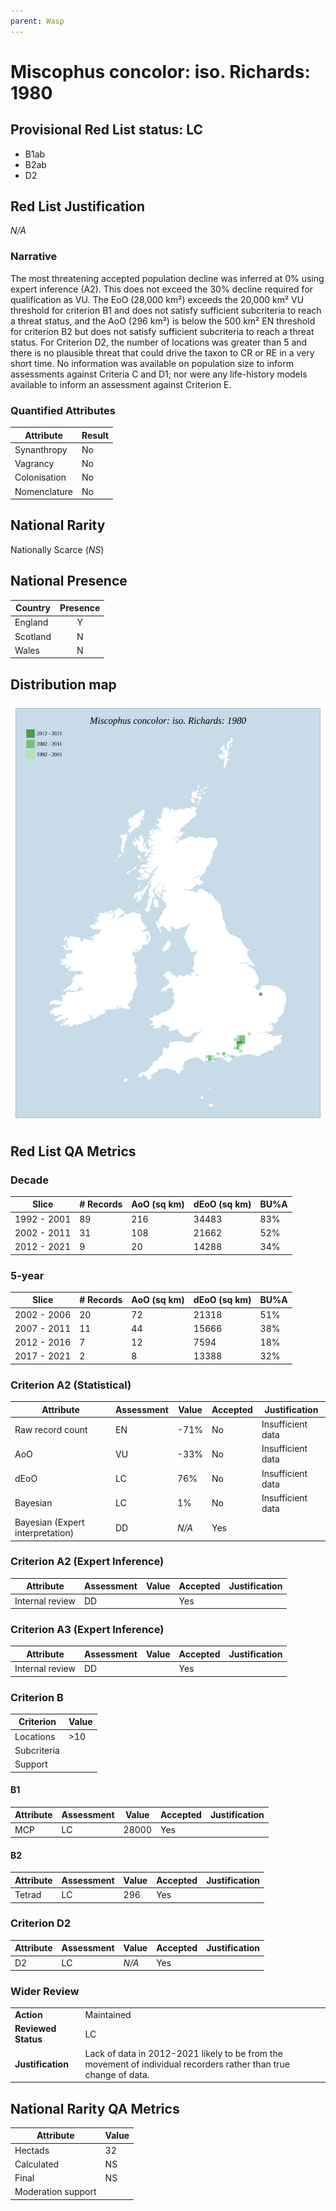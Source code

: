 ```yaml
---
parent: Wasp
---
```


# Miscophus concolor: iso. Richards: 1980

## Provisional Red List status: LC
- B1ab
- B2ab
- D2

## Red List Justification
*N/A*

### Narrative


The most threatening accepted population decline was inferred at 0% using expert inference (A2). This does not exceed the 30% decline required for qualification as VU. The EoO (28,000 km²) exceeds the 20,000 km² VU threshold for criterion B1 and does not satisfy sufficient subcriteria to reach a threat status, and the AoO (296 km²) is below the 500 km² EN threshold for criterion B2 but does not satisfy sufficient subcriteria to reach a threat status. For Criterion D2, the number of locations was greater than 5 and there is no plausible threat that could drive the taxon to CR or RE in a very short time. No information was available on population size to inform assessments against Criteria C and D1; nor were any life-history models available to inform an assessment against Criterion E.

### Quantified Attributes
|Attribute|Result|
|---|---|
|Synanthropy|No|
|Vagrancy|No|
|Colonisation|No|
|Nomenclature|No|


## National Rarity
Nationally Scarce (*NS*)

## National Presence
|Country|Presence
|---|:-:|
|England|Y|
|Scotland|N|
|Wales|N|


## Distribution map
![](../map/563.svg)

## Red List QA Metrics
### Decade
| Slice | # Records | AoO (sq km) | dEoO (sq km) |BU%A |
|---|---|---|---|---|
|1992 - 2001|89|216|34483|83%|
|2002 - 2011|31|108|21662|52%|
|2012 - 2021|9|20|14288|34%|

### 5-year
| Slice | # Records | AoO (sq km) | dEoO (sq km) |BU%A |
|---|---|---|---|---|
|2002 - 2006|20|72|21318|51%|
|2007 - 2011|11|44|15666|38%|
|2012 - 2016|7|12|7594|18%|
|2017 - 2021|2|8|13388|32%|

### Criterion A2 (Statistical)
|Attribute|Assessment|Value|Accepted|Justification
|---|---|---|---|---|
|Raw record count|EN|-71%|No|Insufficient data|
|AoO|VU|-33%|No|Insufficient data|
|dEoO|LC|76%|No|Insufficient data|
|Bayesian|LC|1%|No|Insufficient data|
|Bayesian (Expert interpretation)|DD|*N/A*|Yes||

### Criterion A2 (Expert Inference)
|Attribute|Assessment|Value|Accepted|Justification
|---|---|---|---|---|
|Internal review|DD||Yes||

### Criterion A3 (Expert Inference)
|Attribute|Assessment|Value|Accepted|Justification
|---|---|---|---|---|
|Internal review|DD||Yes||

### Criterion B
|Criterion| Value|
|---|---|
|Locations|>10|
|Subcriteria||
|Support||

#### B1
|Attribute|Assessment|Value|Accepted|Justification
|---|---|---|---|---|
|MCP|LC|28000|Yes||

#### B2
|Attribute|Assessment|Value|Accepted|Justification
|---|---|---|---|---|
|Tetrad|LC|296|Yes||

### Criterion D2
|Attribute|Assessment|Value|Accepted|Justification
|---|---|---|---|---|
|D2|LC|*N/A*|Yes||

### Wider Review
|  |  |
|---|---|
|**Action**|Maintained|
|**Reviewed Status**|LC|
|**Justification**|Lack of data in 2012-2021 likely to be from the movement of individual recorders rather than true change of data.|

## National Rarity QA Metrics
|Attribute|Value|
|---|---|
|Hectads|32|
|Calculated|NS|
|Final|NS|
|Moderation support||
